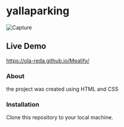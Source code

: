 # yallaparking

![Capture](https://github.com/user-attachments/assets/3c64b5b4-a376-4244-80f1-b1c44f11264b)

## Live Demo

https://ola-reda.github.io/Mealify/

### About

the project was created using HTML and CSS

### Installation

Clone this repository to your local machine.
